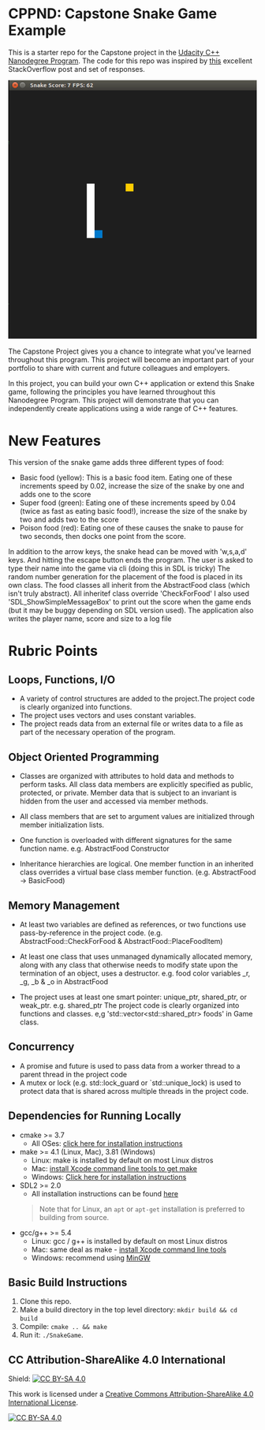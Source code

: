 # CPPND: Capstone Snake Game Example

This is a starter repo for the Capstone project in the [Udacity C++ Nanodegree Program](https://www.udacity.com/course/c-plus-plus-nanodegree--nd213). The code for this repo was inspired by [this](https://codereview.stackexchange.com/questions/212296/snake-game-in-c-with-sdl) excellent StackOverflow post and set of responses.

<img src="snake_game.gif"/>

The Capstone Project gives you a chance to integrate what you've learned throughout this program. This project will become an important part of your portfolio to share with current and future colleagues and employers.

In this project, you can build your own C++ application or extend this Snake game, following the principles you have learned throughout this Nanodegree Program. This project will demonstrate that you can independently create applications using a wide range of C++ features.
# New Features

This version of the snake game adds three different types of food:
  - Basic food (yellow): This is a basic food item. Eating one of these increments speed by 0.02, increase the size of the snake by one and adds one to the score
  - Super food (green):  Eating one of these increments speed by 0.04 (twice as fast as eating basic food!), increase the size of the snake by two and adds two to the score
  - Poison food (red): Eating one of these causes the snake to pause for two seconds, then docks one point from the score.

In addition to the arrow keys, the snake head can be moved with 'w,s,a,d' keys. And hitting the escape button ends the program.
The user is asked to type their name into the game via cli (doing this in SDL is tricky)
The random number generation for the placement of the food is placed in its own class. The food classes all inherit from the AbstractFood class (which isn't truly abstract). All inheritef class override 'CheckForFood'
I also used 'SDL_ShowSimpleMessageBox' to print out the score when the game ends (but it may be buggy depending on SDL version used). The application also writes the player name, score and size to a log file

# Rubric Points

## Loops, Functions, I/O
 
 - A variety of control structures are added to the project.The project code is clearly organized into functions.
 - The project uses vectors and uses constant variables.
 - The project reads data from an external file or writes data to a file as part of the necessary operation of the program.

 ## Object Oriented Programming 
 - Classes are organized with attributes to hold data and methods to perform tasks. All class data members are explicitly specified as public, protected, or private. Member data that is subject to an invariant is hidden from the user and accessed via member methods.

 - All class members that are set to argument values are initialized through member initialization lists.
 - One function is overloaded with different signatures for the same function name. e.g. AbstractFood Constructor

 - Inheritance hierarchies are logical. One member function in an inherited class overrides a virtual base class member function. (e.g. AbstractFood -> BasicFood)

 ## Memory Management 

 - At least two variables are defined as references, or two functions use pass-by-reference in the project code. (e.g. AbstractFood::CheckForFood & AbstractFood::PlaceFoodItem)

- At least one class that uses unmanaged dynamically allocated memory, along with any class that otherwise needs to modify state upon the termination of an object, uses a destructor. e.g. food color variables _r, _g, _b & _o in AbstractFood

- The project uses at least one smart pointer: unique_ptr, shared_ptr, or weak_ptr. e.g. shared_ptr
The project code is clearly organized into functions and classes. e,g 'std::vector<std::shared_ptr<AbstractFood>> foods' in Game class.

## Concurrency 

- A promise and future is used to pass data from a worker thread to a parent thread in the project code
- A mutex or lock (e.g. std::lock_guard or `std::unique_lock) is used to protect data that is shared across multiple threads in the project code.



## Dependencies for Running Locally
* cmake >= 3.7
  * All OSes: [click here for installation instructions](https://cmake.org/install/)
* make >= 4.1 (Linux, Mac), 3.81 (Windows)
  * Linux: make is installed by default on most Linux distros
  * Mac: [install Xcode command line tools to get make](https://developer.apple.com/xcode/features/)
  * Windows: [Click here for installation instructions](http://gnuwin32.sourceforge.net/packages/make.htm)
* SDL2 >= 2.0
  * All installation instructions can be found [here](https://wiki.libsdl.org/Installation)
  >Note that for Linux, an `apt` or `apt-get` installation is preferred to building from source. 
* gcc/g++ >= 5.4
  * Linux: gcc / g++ is installed by default on most Linux distros
  * Mac: same deal as make - [install Xcode command line tools](https://developer.apple.com/xcode/features/)
  * Windows: recommend using [MinGW](http://www.mingw.org/)

## Basic Build Instructions

1. Clone this repo.
2. Make a build directory in the top level directory: `mkdir build && cd build`
3. Compile: `cmake .. && make`
4. Run it: `./SnakeGame`.


## CC Attribution-ShareAlike 4.0 International


Shield: [![CC BY-SA 4.0][cc-by-sa-shield]][cc-by-sa]

This work is licensed under a
[Creative Commons Attribution-ShareAlike 4.0 International License][cc-by-sa].

[![CC BY-SA 4.0][cc-by-sa-image]][cc-by-sa]

[cc-by-sa]: http://creativecommons.org/licenses/by-sa/4.0/
[cc-by-sa-image]: https://licensebuttons.net/l/by-sa/4.0/88x31.png
[cc-by-sa-shield]: https://img.shields.io/badge/License-CC%20BY--SA%204.0-lightgrey.svg
